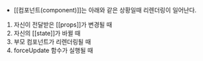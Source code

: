 - [[컴포넌트(component)]]는 아래와 같은 상황일때 리렌더링이 일어난다.

1. 자신이 전달받은 [[props]]가 변경될 때
2. 자신의 [[state]]가 바뀔 때
3. 부모 컴포넌트가 리렌더링될 때
4. forceUpdate 함수가 실행될 때